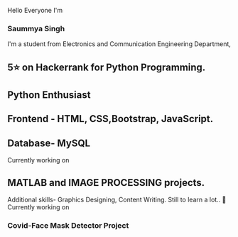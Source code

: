 Hello Everyone
I'm 
### Saummya Singh
I'm a student from Electronics and Communication Engineering Department, 


## 5⭐ on Hackerrank for Python Programming.
## Python Enthusiast
## Frontend - HTML, CSS,Bootstrap, JavaScript.
## Database- MySQL
Currently working on 
## MATLAB and IMAGE PROCESSING projects.
Additional skills- Graphics Designing, Content Writing.
Still to learn a lot..
🔭 Currently working on
### Covid-Face Mask Detector Project
